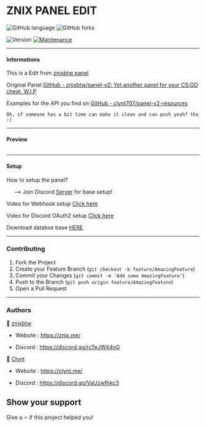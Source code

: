 

# ZNIX PANEL EDIT



![GitHub language](https://img.shields.io/github/languages/count/clynt707/Panel?style=for-the-badge)
![GitHub forks](https://img.shields.io/github/forks/clynt707/Panel?style=for-the-badge)

<img alt="Version" src="https://img.shields.io/badge/version-1.0-blue.svg?cacheSeconds=2592000" />
  <a href="https://github.com/kefranabg/readme-md-generator/graphs/commit-activity" target="_blank">
    <img alt="Maintenance" src="https://img.shields.io/badge/Maintained%3F-yes-green.svg" />
  </a>

---

#### Informations

This is a Edit from [znixbtw panel](https://github.com/znixbtw)

Original Panel [GitHub - znixbtw/panel-v2: Yet another panel for your CS:GO cheat. W.I.P](https://github.com/znixbtw/panel-v2)

Examples for the API you find on [GitHub - clynt707/panel-v2-resources](https://github.com/clynt707/panel-v2-resources)


```Oh, if someone has a bit time can make it clean and can push yeah? thx :)```

---

#### Preview

<img title="" src="https://clynt.de/preview.png" alt="" data-align="center">

---

#### Setup

How to setup the panel? 

      --> Join Discord [Server](https://discord.gg/rcTeJW44nG) for base setup!



Video for Webhook setup [Click here](https://www.youtube.com/watch?v=rg5fU-xgIXU)

Video for Discord OAuth2 setup [Click here](https://youtu.be/zHnGx7bJ0oE)



Download databse base [HERE](https://anonfiles.com/L9b7R5B8x2/db_1_sql)

---

### Contributing

1. Fork the Project
2. Create your Feature Branch (`git checkout -b feature/AmazingFeature`)
3. Commit your Changes (`git commit -m 'Add some AmazingFeature'`)
4. Push to the Branch (`git push origin feature/AmazingFeature`)
5. Open a Pull Request

---

### Authors

👤 [znixbtw](https://github.com/znixbtw)

* Website :  https://znix.me/

* Discord : https://discord.gg/rcTeJW44nG



👤 [Clynt](https://github.com/clynt707)



* Website : https://clynt.me/

* Discord : https://discord.gg/VaUzwfhkc3



## Show your support

Give a ⭐️ if this project helped you!










